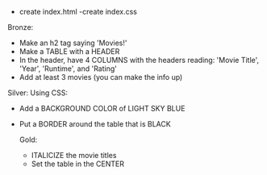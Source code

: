 - create index.html
-create index.css

Bronze:

- Make an h2 tag saying 'Movies!'
- Make a TABLE with a HEADER
- In the header, have 4 COLUMNS with the headers reading: 'Movie Title', 'Year', 'Runtime', and 'Rating'
- Add at least 3 movies (you can make the info up)

Silver:
Using CSS:

- Add a BACKGROUND COLOR of LIGHT SKY BLUE
- Put a BORDER around the table that is BLACK

  Gold:
  - ITALICIZE the movie titles
  - Set the table in the CENTER
